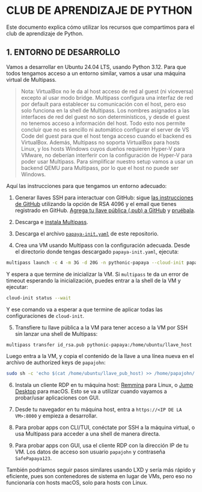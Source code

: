 # CLUB DE APRENDIZAJE DE PYTHON

Este documento explica cómo utilizar los recursos que compartimos para 
el club de aprendizaje de Python.

## 1. ENTORNO DE DESARROLLO

Vamos a desarrollar en Ubuntu 24.04 LTS, usando Python 3.12. Para que todos 
tengamos acceso a un entorno similar, vamos a usar una máquina virtual de Multipass. 

> Nota: VirtualBox no le da al host acceso de red al guest (ni viceversa) excepto al usar modo bridge. Multipass configura una interfaz de red por default para establecer su comunicación con el host, pero eso solo funciona en la shell de Multipass. Los nombres asignados a las interfaces de red del guest no son determinísticos, y desde el guest no tenemos acceso a información del host. Todo esto nos permite concluir que no es sencillo ni automático configurar el server de VS Code del guest para que el host tenga acceso cuando el backend es VirtualBox. 
> Además, Multipass no soporta VirtualBox para hosts Linux, y los hosts Windows cuyos dueños requieren Hyper-V para VMware, no deberían interferir con la configuración de Hyper-V para poder usar Multipass.
> Para simplificar nuestro setup vamos a usar un backend QEMU para Multipass, por lo que el host no puede ser Windows.

Aquí las instrucciones para que tengamos un entorno adecuado:

1. Generar llaves SSH para interactuar con GitHub: sigue [las instrucciones de GitHub](https://docs.github.com/en/authentication/connecting-to-github-with-ssh/generating-a-new-ssh-key-and-adding-it-to-the-ssh-agent) utilizando la opción de RSA 4096 y el email que tienes registrado en GitHub. [Agrega tu llave pública (.pub) a GitHub](https://docs.github.com/en/authentication/connecting-to-github-with-ssh/adding-a-new-ssh-key-to-your-github-account) y [pruébala](https://docs.github.com/en/authentication/connecting-to-github-with-ssh/testing-your-ssh-connection).

2. Descarga e [instala Multipass](https://multipass.run/install).

3. Descarga el archivo [`papaya-init.yaml`](papaya-init.yaml) de este repositorio.

4. Crea una VM usando Multipass con la configuración adecuada. Desde el directorio donde tengas descargado `papaya-init.yaml`, ejecuta: 
```bash
multipass launch -c 4 -m 3G -d 20G -n pythonic-papaya --cloud-init papaya-init.yaml noble
```
Y espera a que termine de inicializar la VM. Si `multipass` te da un error de timeout esperando la inicialización, puedes entrar a la shell de la VM y ejecutar:
```bash
cloud-init status --wait
```
Y ese comando va a esperar a que termine de aplicar todas las configuraciones de `cloud-init`.

5. Transfiere tu llave pública a la VM para tener acceso a la VM por SSH sin lanzar una shell de Multipass: 
```bash
multipass transfer id_rsa.pub pythonic-papaya:/home/ubuntu/llave_host
``` 
Luego entra a la VM, y copia el contenido de la llave a una línea nueva en el archivo de authorized keys de `papajohn`:
```bash
sudo sh -c 'echo $(cat /home/ubuntu/llave_pub_host) >> /home/papajohn/.ssh/authorized_keys'
```

6. Instala un cliente RDP en tu máquina host: [Remmina](https://remmina.org/) para Linux, o [Jump Desktop](https://apps.apple.com/ua/app/jump-desktop-rdp-vnc-fluid/id524141863?l=ru&mt=12) para macOS. Esto se va a utilizar cuando vayamos a probar/usar aplicaciones con GUI.

7. Desde tu navegador en tu máquina host, entra a `https://<IP DE LA VM>:8000` y empieza a desarrollar.

8. Para probar apps con CLI/TUI, conéctate por SSH a la máquina virtual, o usa Multipass para acceder a una shell de manera directa.

9. Para probar apps con GUI, usa el cliente RDP con la dirección IP de tu VM. Los datos de acceso son usuario `papajohn` y contraseña `SafePapaya123`.

También podríamos seguir pasos similares usando LXD y sería más rápido y eficiente, pues son contenedores de sistema en lugar de VMs, pero eso no funcionaría con hosts macOS, solo para hosts con Linux.
